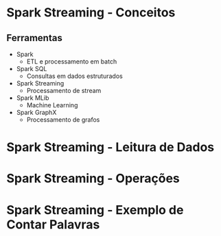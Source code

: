 # Spark Streaming - Conceitos
## Ferramentas
- Spark
  - ETL e processamento em batch
- Spark SQL
  - Consultas em dados estruturados
- Spark Streaming
  - Processamento de stream
- Spark MLib
  - Machine Learning
- Spark GraphX
  - Processamento de grafos
# Spark Streaming - Leitura de Dados

# Spark Streaming - Operações

# Spark Streaming - Exemplo de Contar Palavras
